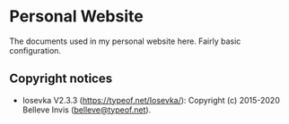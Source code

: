 # Personal Website
The documents used in my personal website here. Fairly basic configuration.

## Copyright notices
* Iosevka V2.3.3 (https://typeof.net/Iosevka/): Copyright (c) 2015-2020 Belleve Invis (belleve@typeof.net).

